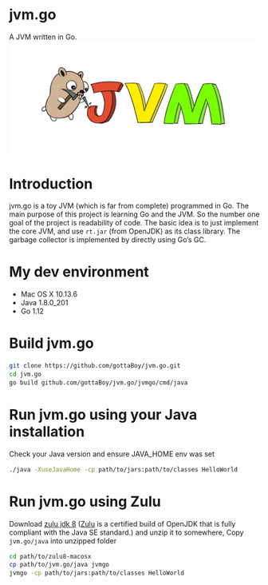 # jvm.go
A JVM written in Go.
![jvm.go Logo](logo/jvmgo.png)

# Introduction
jvm.go is a toy JVM (which is far from complete) programmed in Go. The main purpose of this project is learning Go and the JVM. So the number one goal of the project is readability of code. The basic idea is to just implement the core JVM, and use `rt.jar` (from OpenJDK) as its class library. The garbage collector is implemented by directly using Go’s GC. 

# My dev environment
  * Mac OS X 10.13.6
  * Java 1.8.0_201
  * Go 1.12

# Build jvm.go
```sh
git clone https://github.com/gottaBoy/jvm.go.git
cd jvm.go
go build github.com/gottaBoy/jvm.go/jvmgo/cmd/java
```

# Run jvm.go using your Java installation
Check your Java version and ensure JAVA_HOME env was set
```sh
./java -XuseJavaHome -cp path/to/jars:path/to/classes HelloWorld
```

# Run jvm.go using Zulu
Download [zulu jdk 8](http://www.azulsystems.com/products/zulu/downloads#mac) ([Zulu](http://www.azulsystems.com/products/zulu) is a certified build of OpenJDK that is fully compliant with the Java SE standard.) and unzip it to somewhere, Copy `jvm.go/java` into unzipped folder 
```sh
cd path/to/zulu8-macosx
cp path/to/jvm.go/java jvmgo
jvmgo -cp path/to/jars:path/to/classes HelloWorld
```


